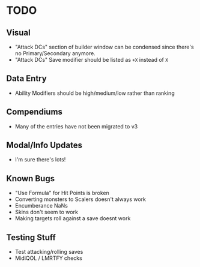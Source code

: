 # TODO

## Visual

* "Attack DCs" section of builder window can be condensed since there's no Primary/Secondary anymore.
* "Attack DCs" Save modifier should be listed as `+X` instead of `X`

## Data Entry

* Ability Modifiers should be high/medium/low rather than ranking

## Compendiums

* Many of the entries have not been migrated to v3 

## Modal/Info Updates

* I'm sure there's lots!

## Known Bugs

* "Use Formula" for Hit Points is broken
* Converting monsters to Scalers doesn't always work
* Encumberance NaNs
* Skins don't seem to work
* Making targets roll against a save doesnt work

## Testing Stuff
* Test attacking/rolling saves
* MidiQOL / LMRTFY checks
